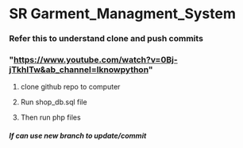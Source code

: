 # SR Garment_Managment_System
### Refer this to understand clone and push commits 
### "https://www.youtube.com/watch?v=0Bj-jTkhlTw&ab_channel=Iknowpython"

1. clone github repo to computer 
    
2. Run shop_db.sql file
3. Then run php files

##### If can use new branch to update/commit
